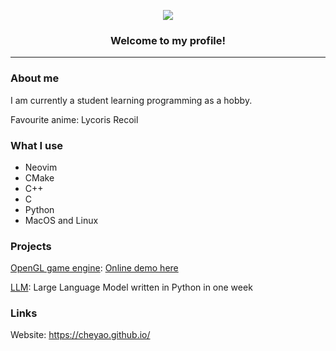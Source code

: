 <p align="center">
  <img src="https://img.shields.io/stackexchange/stackoverflow/r/18260623?color=orange&label=reputation&logo=stackoverflow&style=for-the-badge&cacheSeconds=1600">
</p>

<h3 align="center">Welcome to my profile!</h1>
<hr>

### About me

I am currently a student learning programming as a hobby.

Favourite anime: Lycoris Recoil

### What I use

- Neovim
- CMake
- C++
- C
- Python
- MacOS and Linux

### Projects

[OpenGL game engine](https://github.com/cheyao/opengl): [Online demo here](https://cheyao.github.io/game)

[LLM](https://github.com/cheyao/llm): Large Language Model written in Python in one week

### Links

Website: https://cheyao.github.io/
